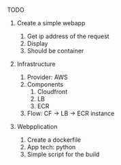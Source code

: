TODO
1. Create a simple webapp
   1. Get ip address of the request
   2. Display
   3. Should be container
2. Infrastructure 
   1. Provider: AWS
   2. Components
      1. Cloudfront
      2. LB
      3. ECR
   3. Flow: CF -> LB -> ECR instance

1. Webpplication
   1. Create a dockerfile
   2. App tech: python
   3. Simple script for the build

